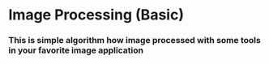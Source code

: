 # Image Processing (Basic)
### This is simple algorithm how image processed with some tools in your favorite image application
